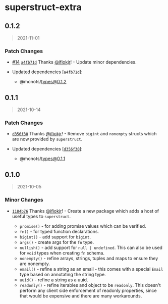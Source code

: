 # superstruct-extra

## 0.1.2

> 2021-11-01

### Patch Changes

- [#14](https://github.com/monots/monots/pull/14) [`a4fb71d`](https://github.com/monots/monots/commit/a4fb71d409367c1c80df8e8a7ba5bbfbd0826418) Thanks [@ifiokjr](https://github.com/ifiokjr)! - Update minor dependencies.

- Updated dependencies [[`a4fb71d`](https://github.com/monots/monots/commit/a4fb71d409367c1c80df8e8a7ba5bbfbd0826418)]:
  - @monots/types@0.1.2

## 0.1.1

> 2021-10-14

### Patch Changes

- [`d356f30`](https://github.com/monots/monots/commit/d356f30bb990cbdfb5f84b39c85dbc4fe632ac60) Thanks [@ifiokjr](https://github.com/ifiokjr)! - Remove `bigint` and `nonempty` structs which are now provided by `superstruct`.

- Updated dependencies [[`d356f30`](https://github.com/monots/monots/commit/d356f30bb990cbdfb5f84b39c85dbc4fe632ac60)]:
  - @monots/types@0.1.1

## 0.1.0

> 2021-10-05

### Minor Changes

- [`1184b76`](https://github.com/monots/monots/commit/1184b76a9b45fe72126bc16f49f9997fca62b67b) Thanks [@ifiokjr](https://github.com/ifiokjr)! - Create a new package which adds a host of useful types to `superstruct`.

  - `promise()` - for adding promise values which can be verified.
  - `fn()` - for typed function declarations.
  - `bigint()` - add support for `bigint`.
  - `args()` - create args for the `fn` type.
  - `nullish()` - add support for `null | undefined`. This can also be used for `void` types when creating `fn` schema.
  - `nonempty()` - refine arrays, strings, tuples and maps to ensure they are nonempty.
  - `email()` - refine a string as an email - this comes with a special `Email` type based on annotating the string type.
  - `uuid()` - refine a string as a uuid.
  - `readonly()` - refine iterables and object to be `readonly`. This doesn't perform any client side enforcement of readonly properties, since that would be expensive and there are many workarounds.
